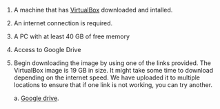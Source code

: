 
1. A machine that has [VirtualBox](https://www.virtualbox.org) downloaded and intalled. 
2. An internet connection is required. 
3. A PC with at least 40 GB of free memory
4. Access to Google Drive
5. Begin downloading the image by using one of the links provided. The VirtualBox image is 19 GB in size. It might take some time to download depending on the internet speed.
We have uploaded it to multiple locations to ensure that if one link is not working, you can try another. 
    
    a. [Google drive](https://drive.google.com/drive/folders/1X3zqSKwOnVuLm-qeAELszcEw6gYb9flX?usp=sharing). 
